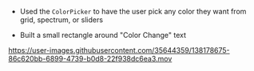 
- Used the `ColorPicker` to have the user pick any color they want from grid, spectrum, or sliders

- Built a small rectangle around "Color Change" text

https://user-images.githubusercontent.com/35644359/138178675-86c620bb-6899-4739-b0d8-22f938dc6ea3.mov

